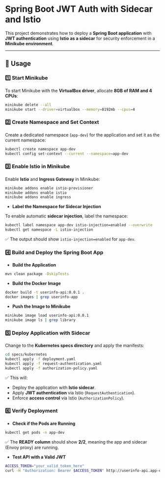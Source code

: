 # Spring Boot JWT Auth with Sidecar and Istio

This project demonstrates how to deploy a **Spring Boot application** with **JWT authentication** using **Istio as a sidecar** for security enforcement in a **Minikube environment**.

---

## **🚀 Usage**

### **1️⃣ Start Minikube**

To start Minikube with the **VirtualBox driver**, allocate **8GB of RAM and 4 CPUs**:
```bash
minikube delete --all
minikube start --driver=virtualbox --memory=8192mb --cpus=4
```

### **2️⃣ Create Namespace and Set Context**
Create a dedicated namespace (`app-dev`) for the application and set it as the current namespace:

```bash
kubectl create namespace app-dev
kubectl config set-context --current --namespace=app-dev
```
### **3️⃣ Enable Istio in Minikube**

Enable **Istio** and **Ingress Gateway** in Minikube:
```bash
minikube addons enable istio-provisioner
minikube addons enable istio
minikube addons enable ingress
```

- **Label the Namespace for Sidecar Injection**

To enable automatic **sidecar injection**, label the namespace:
```bash
kubectl label namespace app-dev istio-injection=enabled --overwrite
kubectl get namespace -L istio-injection
```
✅ The output should show `istio-injection=enabled` for `app-dev`.

### 4️⃣ Build and Deploy the Spring Boot App

- **Build the Application**
```bash
mvn clean package -DskipTests
```

- **Build the Docker Image**
```bash
docker build -t userinfo-api:0.0.1 .
docker images | grep userinfo-app
```

- **Push the Image to Minikube**

```bash
minikube image load userinfo-api:0.0.1
minikube image ls | grep library
```

### 5️⃣ Deploy Application with Sidecar

Change to the **Kubernetes specs directory** and apply the manifests:

```bash
cd specs/kubernetes
kubectl apply -f deployment.yaml
kubectl apply -f request-authentication.yaml
kubectl apply -f authorization-policy.yaml
```

✅ This will:
- Deploy the application with **Istio sidecar**.
- Apply **JWT authentication** via Istio (`RequestAuthentication`).
- Enforce **access control** via Istio (`AuthorizationPolicy`).

### 6️⃣ Verify Deployment

- **Check if the Pods are Running**

```bash
kubectl get pods -n app-dev
```

✅ The **READY column** should show **2/2**, meaning the app and sidecar (Envoy proxy) are running.

- **Test API with a Valid JWT**

```bash
ACCESS_TOKEN="your_valid_token_here"
curl -H "Authorization: Bearer $ACCESS_TOKEN" http://userinfo-api.app-dev.svc.cluster.local/userinfo
```

